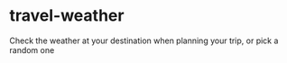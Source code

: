 # travel-weather
Check the weather at your destination when planning your trip, or pick a random one
